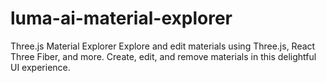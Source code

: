# luma-ai-material-explorer
Three.js Material Explorer 
Explore and edit materials using Three.js, React Three Fiber, and more. Create, edit, and remove materials in this delightful UI experience.
